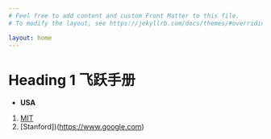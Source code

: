 ```yaml
---
# Feel free to add content and custom Front Matter to this file.
# To modify the layout, see https://jekyllrb.com/docs/themes/#overriding-theme-defaults

layout: home
---
```

# Heading 1 飞跃手册

* **USA**
 1. [MIT](https://www.google.com)
 2. [Stanford])(https://www.google.com)
